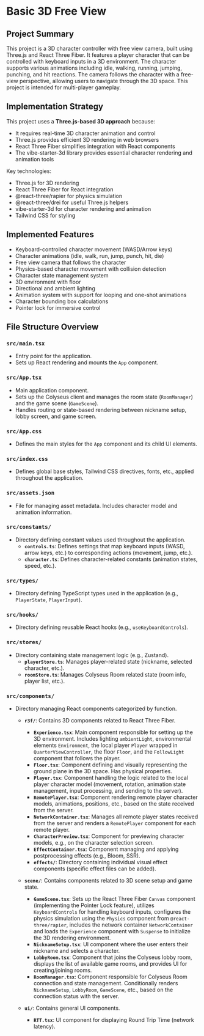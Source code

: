 # Basic 3D Free View

## Project Summary

This project is a 3D character controller with free view camera, built using Three.js and React Three Fiber. It features a player character that can be controlled with keyboard inputs in a 3D environment. The character supports various animations including idle, walking, running, jumping, punching, and hit reactions. The camera follows the character with a free-view perspective, allowing users to navigate through the 3D space. This project is intended for multi-player gameplay.

## Implementation Strategy

This project uses a **Three.js-based 3D approach** because:

- It requires real-time 3D character animation and control
- Three.js provides efficient 3D rendering in web browsers
- React Three Fiber simplifies integration with React components
- The vibe-starter-3d library provides essential character rendering and animation tools

Key technologies:

- Three.js for 3D rendering
- React Three Fiber for React integration
- @react-three/rapier for physics simulation
- @react-three/drei for useful Three.js helpers
- vibe-starter-3d for character rendering and animation
- Tailwind CSS for styling

## Implemented Features

- Keyboard-controlled character movement (WASD/Arrow keys)
- Character animations (idle, walk, run, jump, punch, hit, die)
- Free view camera that follows the character
- Physics-based character movement with collision detection
- Character state management system
- 3D environment with floor
- Directional and ambient lighting
- Animation system with support for looping and one-shot animations
- Character bounding box calculations
- Pointer lock for immersive control

## File Structure Overview

### `src/main.tsx`

- Entry point for the application.
- Sets up React rendering and mounts the `App` component.

### `src/App.tsx`

- Main application component.
- Sets up the Colyseus client and manages the room state (`RoomManager`) and the game scene (`GameScene`).
- Handles routing or state-based rendering between nickname setup, lobby screen, and game screen.

### `src/App.css`

- Defines the main styles for the `App` component and its child UI elements.

### `src/index.css`

- Defines global base styles, Tailwind CSS directives, fonts, etc., applied throughout the application.

### `src/assets.json`

- File for managing asset metadata. Includes character model and animation information.

### `src/constants/`

- Directory defining constant values used throughout the application.
  - **`controls.ts`**: Defines settings that map keyboard inputs (WASD, arrow keys, etc.) to corresponding actions (movement, jump, etc.).
  - **`character.ts`**: Defines character-related constants (animation states, speed, etc.).

### `src/types/`

- Directory defining TypeScript types used in the application (e.g., `PlayerState`, `PlayerInput`).

### `src/hooks/`

- Directory defining reusable React hooks (e.g., `useKeyboardControls`).

### `src/stores/`

- Directory containing state management logic (e.g., Zustand).
  - **`playerStore.ts`**: Manages player-related state (nickname, selected character, etc.).
  - **`roomStore.ts`**: Manages Colyseus Room related state (room info, player list, etc.).

### `src/components/`

- Directory managing React components categorized by function.

  - **`r3f/`**: Contains 3D components related to React Three Fiber.

    - **`Experience.tsx`**: Main component responsible for setting up the 3D environment. Includes lighting `ambientLight`, environmental elements `Environment`, the local player `Player` wrapped in `QuarterViewController`, the floor `Floor`, and the `FollowLight` component that follows the player.
    - **`Floor.tsx`**: Component defining and visually representing the ground plane in the 3D space. Has physical properties.
    - **`Player.tsx`**: Component handling the logic related to the local player character model (movement, rotation, animation state management, input processing, and sending to the server).
    - **`RemotePlayer.tsx`**: Component rendering remote player character models, animations, positions, etc., based on the state received from the server.
    - **`NetworkContainer.tsx`**: Manages all remote player states received from the server and renders a `RemotePlayer` component for each remote player.
    - **`CharacterPreview.tsx`**: Component for previewing character models, e.g., on the character selection screen.
    - **`EffectContainer.tsx`**: Component managing and applying postprocessing effects (e.g., Bloom, SSR).
    - **`effects/`**: Directory containing individual visual effect components (specific effect files can be added).

  - **`scene/`**: Contains components related to 3D scene setup and game state.

    - **`GameScene.tsx`**: Sets up the React Three Fiber `Canvas` component (implementing the Pointer Lock feature), utilizes `KeyboardControls` for handling keyboard inputs, configures the physics simulation using the `Physics` component from `@react-three/rapier`, includes the network container `NetworkContainer` and loads the `Experience` component with `Suspense` to initialize the 3D rendering environment.
    - **`NicknameSetup.tsx`**: UI component where the user enters their nickname and selects a character.
    - **`LobbyRoom.tsx`**: Component that joins the Colyseus lobby room, displays the list of available game rooms, and provides UI for creating/joining rooms.
    - **`RoomManager.tsx`**: Component responsible for Colyseus Room connection and state management. Conditionally renders `NicknameSetup`, `LobbyRoom`, `GameScene`, etc., based on the connection status with the server.

  - **`ui/`**: Contains general UI components.
    - **`RTT.tsx`**: UI component for displaying Round Trip Time (network latency).
